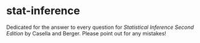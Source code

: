 # stat-inference
Dedicated for the answer to every question for _Statistical Inference Second Edition_ by Casella and Berger. Please point out for any mistakes!
